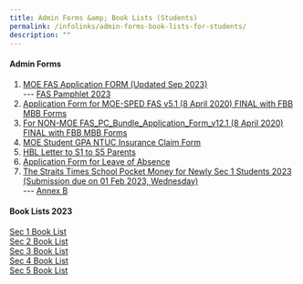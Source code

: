 ```yaml
---
title: Admin Forms &amp; Book Lists (Students)
permalink: /infolinks/admin-forms-book-lists-for-students/
description: ""
---
```

#### **Admin Forms**
1. [MOE FAS Application FORM (Updated Sep 2023)](/files/admin%20form1.pdf)
<br> ---&nbsp;[FAS Pamphlet 2023](/files/admin%20form2.pdf)<br>
2. [Application Form for MOE-SPED FAS v5.1 (8 April 2020) FINAL with FBB MBB Forms](/files/admin%20form3.pdf)<br>
3. [For NON-MOE FAS\_PC\_Bundle\_Application\_Form\_v12.1 (8 April 2020) FINAL with FBB MBB Forms](/files/admin%20form4.pdf)<br>
4. [MOE Student GPA NTUC Insurance Claim Form](/files/admin%20form5.pdf)<br>
5. [HBL Letter to S1 to S5 Parents](/files/admin%20form8.pdf) <br>
6. [Application Form for Leave of Absence](/files/loaform.pdf)<br>
7. [The Straits Times School Pocket Money for Newly Sec 1 Students 2023 (Submission due on 01 Feb 2023, Wednesday)](/files/annexa2023.pdf) 
<br> --- [Annex B](/files/annexb2023.pdf)


#### **Book Lists 2023**
[Sec 1 Book List](/files/sec1booklist2023.pdf)<br>
[Sec 2 Book List](/files/sec2booklist2023.pdf)<br>
[Sec 3 Book List](/files/sec3booklist2023.pdf)<br>
[Sec 4 Book List](/files/sec4booklist2023.pdf)<br>
[Sec 5 Book List](/files/sec5booklist2023.pdf)